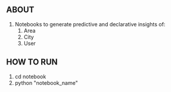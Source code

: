 ## ABOUT
1. Notebooks to generate predictive and declarative insights of:
   1. Area
   2. City
   3. User

## HOW TO RUN
1. cd notebook
2. python "notebook_name"